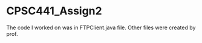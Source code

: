 # CPSC441_Assign2
The code I worked on was in FTPClient.java file. Other files were created by prof. 
